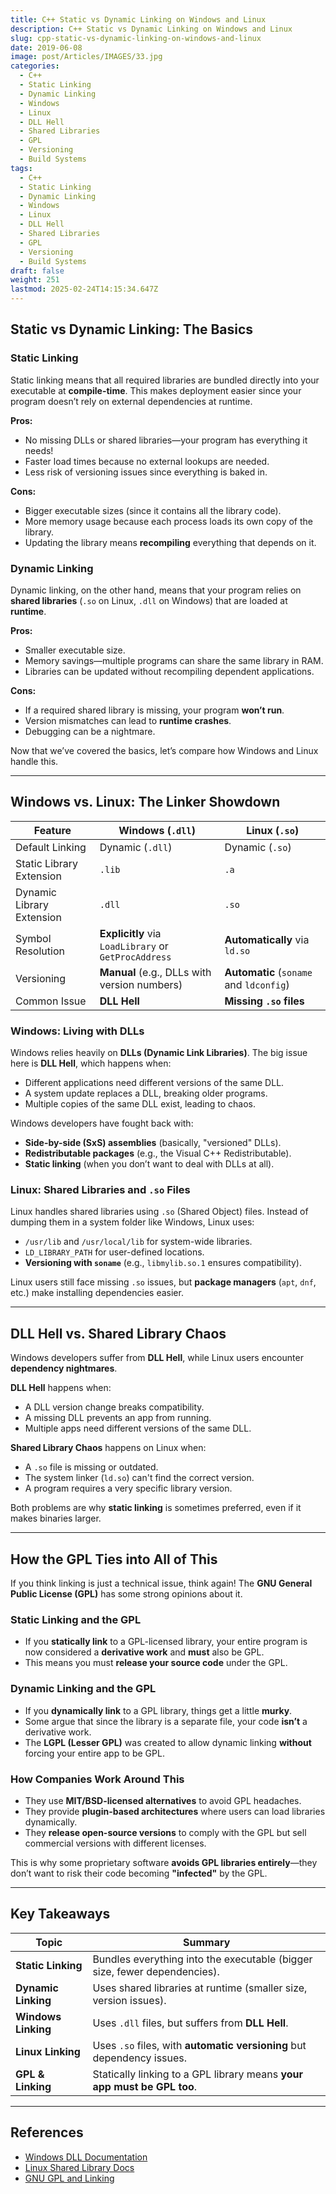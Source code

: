 ```yaml
---
title: C++ Static vs Dynamic Linking on Windows and Linux
description: C++ Static vs Dynamic Linking on Windows and Linux
slug: cpp-static-vs-dynamic-linking-on-windows-and-linux
date: 2019-06-08
image: post/Articles/IMAGES/33.jpg
categories:
  - C++
  - Static Linking
  - Dynamic Linking
  - Windows
  - Linux
  - DLL Hell
  - Shared Libraries
  - GPL
  - Versioning
  - Build Systems
tags:
  - C++
  - Static Linking
  - Dynamic Linking
  - Windows
  - Linux
  - DLL Hell
  - Shared Libraries
  - GPL
  - Versioning
  - Build Systems
draft: false
weight: 251
lastmod: 2025-02-24T14:15:34.647Z
---
```

## Static vs Dynamic Linking: The Basics

### Static Linking

Static linking means that all required libraries are bundled directly into your executable at **compile-time**. This makes deployment easier since your program doesn’t rely on external dependencies at runtime.

**Pros:**

* No missing DLLs or shared libraries—your program has everything it needs!
* Faster load times because no external lookups are needed.
* Less risk of versioning issues since everything is baked in.

**Cons:**

* Bigger executable sizes (since it contains all the library code).
* More memory usage because each process loads its own copy of the library.
* Updating the library means **recompiling** everything that depends on it.

### Dynamic Linking

Dynamic linking, on the other hand, means that your program relies on **shared libraries** (`.so` on Linux, `.dll` on Windows) that are loaded at **runtime**.

**Pros:**

* Smaller executable size.
* Memory savings—multiple programs can share the same library in RAM.
* Libraries can be updated without recompiling dependent applications.

**Cons:**

* If a required shared library is missing, your program **won’t run**.
* Version mismatches can lead to **runtime crashes**.
* Debugging can be a nightmare.

Now that we’ve covered the basics, let’s compare how Windows and Linux handle this.

***

## Windows vs. Linux: The Linker Showdown

| Feature                   | Windows (`.dll`)                                     | Linux (`.so`)                           |
| ------------------------- | ---------------------------------------------------- | --------------------------------------- |
| Default Linking           | Dynamic (`.dll`)                                     | Dynamic (`.so`)                         |
| Static Library Extension  | `.lib`                                               | `.a`                                    |
| Dynamic Library Extension | `.dll`                                               | `.so`                                   |
| Symbol Resolution         | **Explicitly** via `LoadLibrary` or `GetProcAddress` | **Automatically** via `ld.so`           |
| Versioning                | **Manual** (e.g., DLLs with version numbers)         | **Automatic** (`soname` and `ldconfig`) |
| Common Issue              | **DLL Hell**                                         | **Missing `.so` files**                 |

### Windows: Living with DLLs

Windows relies heavily on **DLLs (Dynamic Link Libraries)**. The big issue here is **DLL Hell**, which happens when:

* Different applications need different versions of the same DLL.
* A system update replaces a DLL, breaking older programs.
* Multiple copies of the same DLL exist, leading to chaos.

Windows developers have fought back with:

* **Side-by-side (SxS) assemblies** (basically, "versioned" DLLs).
* **Redistributable packages** (e.g., the Visual C++ Redistributable).
* **Static linking** (when you don’t want to deal with DLLs at all).

### Linux: Shared Libraries and `.so` Files

Linux handles shared libraries using `.so` (Shared Object) files. Instead of dumping them in a system folder like Windows, Linux uses:

* `/usr/lib` and `/usr/local/lib` for system-wide libraries.
* `LD_LIBRARY_PATH` for user-defined locations.
* **Versioning with `soname`** (e.g., `libmylib.so.1` ensures compatibility).

Linux users still face missing `.so` issues, but **package managers** (`apt`, `dnf`, etc.) make installing dependencies easier.

***

## DLL Hell vs. Shared Library Chaos

Windows developers suffer from **DLL Hell**, while Linux users encounter **dependency nightmares**.

**DLL Hell** happens when:

* A DLL version change breaks compatibility.
* A missing DLL prevents an app from running.
* Multiple apps need different versions of the same DLL.

**Shared Library Chaos** happens on Linux when:

* A `.so` file is missing or outdated.
* The system linker (`ld.so`) can't find the correct version.
* A program requires a very specific library version.

Both problems are why **static linking** is sometimes preferred, even if it makes binaries larger.

***

## How the GPL Ties into All of This

If you think linking is just a technical issue, think again! The **GNU General Public License (GPL)** has some strong opinions about it.

### Static Linking and the GPL

* If you **statically link** to a GPL-licensed library, your entire program is now considered a **derivative work** and **must** also be GPL.
* This means you must **release your source code** under the GPL.

### Dynamic Linking and the GPL

* If you **dynamically link** to a GPL library, things get a little **murky**.
* Some argue that since the library is a separate file, your code **isn’t** a derivative work.
* The **LGPL (Lesser GPL)** was created to allow dynamic linking **without** forcing your entire app to be GPL.

### How Companies Work Around This

* They use **MIT/BSD-licensed alternatives** to avoid GPL headaches.
* They provide **plugin-based architectures** where users can load libraries dynamically.
* They **release open-source versions** to comply with the GPL but sell commercial versions with different licenses.

This is why some proprietary software **avoids GPL libraries entirely**—they don’t want to risk their code becoming **"infected"** by the GPL.

***

## Key Takeaways

| Topic               | Summary                                                                   |
| ------------------- | ------------------------------------------------------------------------- |
| **Static Linking**  | Bundles everything into the executable (bigger size, fewer dependencies). |
| **Dynamic Linking** | Uses shared libraries at runtime (smaller size, version issues).          |
| **Windows Linking** | Uses `.dll` files, but suffers from **DLL Hell**.                         |
| **Linux Linking**   | Uses `.so` files, with **automatic versioning** but dependency issues.    |
| **GPL & Linking**   | Statically linking to a GPL library means **your app must be GPL too**.   |

***

## References

* [Windows DLL Documentation](https://learn.microsoft.com/en-us/windows/win32/dlls/dynamic-link-libraries)
* [Linux Shared Library Docs](https://tldp.org/HOWTO/Program-Library-HOWTO/shared-libraries.html)
* [GNU GPL and Linking](https://www.gnu.org/licenses/gpl-faq.en.html#GPLStaticVsDynamic)
